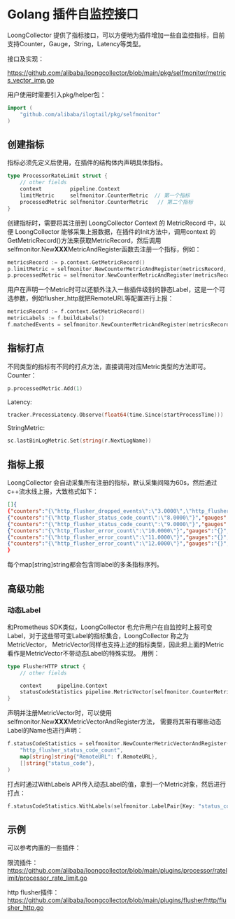 # Golang 插件自监控接口

LoongCollector 提供了指标接口，可以方便地为插件增加一些自监控指标，目前支持Counter，Gauge，String，Latency等类型。

接口及实现：

<https://github.com/alibaba/loongcollector/blob/main/pkg/selfmonitor/metrics_vector_imp.go>

用户使用时需要引入pkg/helper包：

```go
import (
    "github.com/alibaba/ilogtail/pkg/selfmonitor"
)
```

## 创建指标

指标必须先定义后使用，在插件的结构体内声明具体指标。

```go
type ProcessorRateLimit struct {
    // other fields
    context         pipeline.Context
    limitMetric     selfmonitor.CounterMetric  // 第一个指标
    processedMetric selfmonitor.CounterMetric   // 第二个指标
}
```

创建指标时，需要将其注册到 LoongCollector Context 的 MetricRecord 中，以便 LoongCollector 能够采集上报数据，在插件的Init方法中，调用context 的 GetMetricRecord()方法来获取MetricRecord，然后调用selfmonitor.New**XXX**MetricAndRegister函数去注册一个指标，例如：

```go
metricsRecord := p.context.GetMetricRecord()
p.limitMetric = selfmonitor.NewCounterMetricAndRegister(metricsRecord, fmt.Sprintf("%v_limited", pluginType))
p.processedMetric = selfmonitor.NewCounterMetricAndRegister(metricsRecord, fmt.Sprintf("%v_processed", pluginType))
```

用户在声明一个Metric时可以还额外注入一些插件级别的静态Label，这是一个可选参数，例如flusher_http就把RemoteURL等配置进行上报：

```go
metricsRecord := f.context.GetMetricRecord()
metricLabels := f.buildLabels()
f.matchedEvents = selfmonitor.NewCounterMetricAndRegister(metricsRecord, "http_flusher_matched_events", metricLabels...)
```

## 指标打点

不同类型的指标有不同的打点方法，直接调用对应Metric类型的方法即可。
Counter：

```go
p.processedMetric.Add(1)
```

Latency:

```go
tracker.ProcessLatency.Observe(float64(time.Since(startProcessTime)))
```

StringMetric:

```go
sc.lastBinLogMetric.Set(string(r.NextLogName))
```

## 指标上报

LoongCollector 会自动采集所有注册的指标，默认采集间隔为60s，然后通过c++流水线上报，大致格式如下：

```json
[]{
{"counters":"{\"http_flusher_dropped_events\":\"3.0000\",\"http_flusher_flush_failure_count\":\"6.0000\",\"http_flusher_matched_events\":\"1.0000\",\"http_flusher_retry_count\":\"5.0000\",\"http_flusher_unmatched_events\":\"2.0000\"}","gauges":"{\"http_flusher_flush_latency_ns\":\"7.0000\"}","labels":"{\"PluginId\":\"13\",\"PluginType\":\"flusher_http\",\"RemoteURL\":\"http://localhost:8081\"}"}
{"counters":"{\"http_flusher_status_code_count\":\"8.0000\"}","gauges":"{}","labels":"{\"PluginId\":\"13\",\"PluginType\":\"flusher_http\",\"RemoteURL\":\"http://localhost:8081\",\"status_code\":\"200\"}"}
{"counters":"{\"http_flusher_status_code_count\":\"9.0000\"}","gauges":"{}","labels":"{\"PluginId\":\"13\",\"PluginType\":\"flusher_http\",\"RemoteURL\":\"http://localhost:8081\",\"status_code\":\"400\"}"}
{"counters":"{\"http_flusher_error_count\":\"10.0000\"}","gauges":"{}","labels":"{\"PluginId\":\"13\",\"PluginType\":\"flusher_http\",\"RemoteURL\":\"http://localhost:8081\",\"level\":\"error\",\"reason\":\"timeout\"}"}
{"counters":"{\"http_flusher_error_count\":\"11.0000\"}","gauges":"{}","labels":"{\"PluginId\":\"13\",\"PluginType\":\"flusher_http\",\"RemoteURL\":\"http://localhost:8081\",\"level\":\"warn\",\"reason\":\"retry\"}"}
{"counters":"{\"http_flusher_error_count\":\"12.0000\"}","gauges":"{}","labels":"{\"PluginId\":\"13\",\"PluginType\":\"flusher_http\",\"RemoteURL\":\"http://localhost:8081\",\"level\":\"error\",\"reason\":\"dropped\"}"}
}
```

每个map[string]string都会包含同label的多条指标序列。

## 高级功能

### 动态Label

和Prometheus SDK类似，LoongCollector 也允许用户在自监控时上报可变Label，对于这些带可变Label的指标集合，LoongCollector 称之为MetricVector，
MetricVector同样也支持上述的指标类型，因此把上面的Metric看作是MetricVector不带动态Label的特殊实现。
用例：

```go
type FlusherHTTP struct {
    // other fields

    context     pipeline.Context
    statusCodeStatistics pipeline.MetricVector[selfmonitor.CounterMetric] // 带有动态Label的指标
}
```

声明并注册MetricVector时，可以使用selfmonitor.New**XXX**MetricVectorAndRegister方法，
需要将其带有哪些动态Label的Name也进行声明：

```go
f.statusCodeStatistics = selfmonitor.NewCounterMetricVectorAndRegister(metricsRecord,
    "http_flusher_status_code_count",
    map[string]string{"RemoteURL": f.RemoteURL},
    []string{"status_code"},
)
```

打点时通过WithLabels API传入动态Label的值，拿到一个Metric对象，然后进行打点：

```go
f.statusCodeStatistics.WithLabels(selfmonitor.LabelPair{Key: "status_code", Value: strconv.Itoa(response.StatusCode)}).Add(1)
```

## 示例

可以参考内置的一些插件：

限流插件：
<https://github.com/alibaba/loongcollector/blob/main/plugins/processor/ratelimit/processor_rate_limit.go>

http flusher插件：
<https://github.com/alibaba/loongcollector/blob/main/plugins/flusher/http/flusher_http.go>
